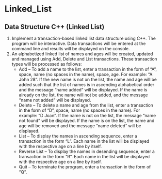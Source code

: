# Linked_List
<h2>Data Structure C++ (Linked List)</h2>
<ol>
<li>
Implement a transaction-based linked list data structure using C++. The program will be interactive. 
Data transactions will be entered at the command line and results will be displayed on the console. 
</li>
<li>
An alphabetized linked list of names and ages will be created, updated and managed using Add, Delete and List transactions.
These transaction types will be processed as follows:
<ul>
<li>
Add – To add a name to the list, enter a transaction in the form of “A”, space, name (no spaces in the name), space, age. 
For example: “A John 28”. If the new name is not on the list, the name and age will be added such that the list of names is in ascending alphabetical order and the message “name added” will be displayed. 
If the name is already on the list, the name will not be added, and the message “name not added” will be displayed.
</li>
<li>
Delete – To delete a name and age from the list, enter a transaction in the form of “D”, space, name (no spaces in the name). 
For example: “D Joan”. If the name is not on the list, the message “name not found” will be displayed. 
If the name is on the list, the name and age will be removed and the message “name deleted” will be displayed. 
</li>
<li> 
List – To display the names in ascending sequence, enter a transaction in the form “L”.
Each name in the list will be displayed with the respective age on a line by itself.
</li>
<li>
Reverse List – To display the names in desending sequence, enter a transaction in the form “R”.
Each name in the list will be displayed with the respective age on a line by itself.
</li>
</li>
<li>
Quit – To terminate the program, enter a transaction in the form of “Q”.
</li>
</ol>

